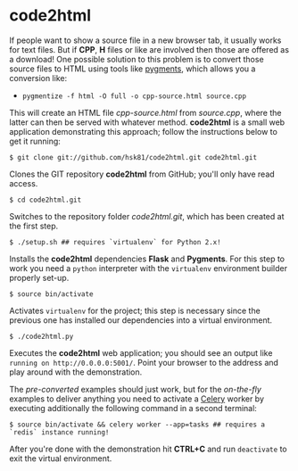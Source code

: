code2html
=========

If people want to show a source file in a new browser tab, it usually works for text files. But if **CPP**, **H** files or like are involved then those are offered as a download! One possible solution to this problem is to convert those source files to HTML using tools like [pygments](http://pygments.org/faq/), which allows you a conversion like:

* `pygmentize -f html -O full -o cpp-source.html source.cpp`

This will create an HTML file *cpp-source.html* from *source.cpp*, where the latter can then be served with whatever method. **code2html** is a small web application demonstrating this approach; follow the instructions below to get it running:

    $ git clone git://github.com/hsk81/code2html.git code2html.git

Clones the GIT repository **code2html** from GitHub; you'll only have read access.

    $ cd code2html.git

Switches to the repository folder *code2html.git*, which has been created at the first step.

    $ ./setup.sh ## requires `virtualenv` for Python 2.x!

Installs the **code2html** dependencies **Flask** and **Pygments**. For this step to work you need a `python` interpreter with the `virtualenv` environment builder properly set-up.

    $ source bin/activate

Activates `virtualenv` for the project; this step is necessary since the previous one has installed our dependencies into a virtual environment.

    $ ./code2html.py

Executes the **code2html** web application; you should see an output like `running on http://0.0.0.0:5001/`. Point your browser to the address and play around with the demonstration.

The *pre-converted* examples should just work, but for the *on-the-fly* examples to deliver anything you need to activate a [Celery](http://www.celeryproject.org/) worker by executing additionally the following command in a second terminal:

    $ source bin/activate && celery worker --app=tasks ## requires a `redis` instance running!

After you're done with the demonstration hit **CTRL+C** and run `deactivate` to exit the virtual environment.

